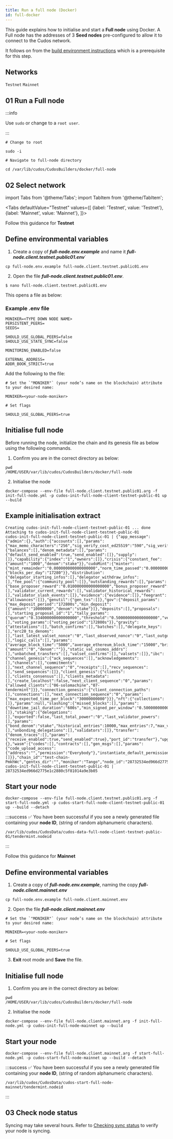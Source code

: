 ```yaml
---
title: Run a full node (Docker)
id: full-docker
---
```


This guide explains how to initialise and start a **Full node** using Docker. A Full node has the addresses of 3 **Seed nodes** pre-configured to allow it to connect to the Cudos network. 

It follows on from the [build environment instructions](/docs/node/prerequisites/build-docker) which is a prerequisite for this step. 

## Networks

`Testnet`
`Mainnet`


## 01 Run a Full node

:::info

Use `sudo` or change to a `root user`.

:::


```shell
# Change to root

sudo -i

# Navigate to full-node directory

cd /var/lib/cudos/CudosBuilders/docker/full-node
```

## 02 Select network 


import Tabs from '@theme/Tabs';
import TabItem from '@theme/TabItem';


<Tabs
  defaultValue="Testnet"
  values={[
    {label: 'Testnet', value: 'Testnet'},
    {label: 'Mainnet', value: 'Mainnet'},
  ]}>

<TabItem value="Testnet">

Follow this guidance for **Testnet**

##  Define environmental variables
 
1. Create a copy of ***full-node.env.example*** and name it ***full-node.client.testnet.public01.env***`

```shell
cp full-node.env.example full-node.client.testnet.public01.env
```

2. Open the file ***full-node.client.testnet.public01.env***. 
 
```shell
$ nano full-node.client.testnet.public01.env
```

This opens a file as below:

### Example .env file

```shell
MONIKER=<TYPE DOWN NODE NAME>
PERSISTENT_PEERS=
SEEDS=

SHOULD_USE_GLOBAL_PEERS=false
SHOULD_USE_STATE_SYNC=false

MONITORING_ENABLED=false

EXTERNAL_ADDRESS=
ADDR_BOOK_STRICT=true
```

Add the following to the file:

```shell
# Set the `"MONIKER"` (your node’s name on the blockchain) attribute to your desired name:

MONIKER=<your-node-moniker>

# Set flags 

SHOULD_USE_GLOBAL_PEERS=true

```

## Initialise full node

Before running the node, initialize the chain and its genesis file as below using the following commands. 

1. Confirm you are in the correct directory as below:

```shell
pwd
/HOME/USER/var/lib/cudos/CudosBuilders/docker/full-node
```

2. Initialise the node

```shell
docker-compose --env-file full-node.client.testnet.public01.arg -f init-full-node.yml -p cudos-init-full-node-client-testnet-public-01 up --build
```

## Example initialisation extract

```shell
Creating cudos-init-full-node-client-testnet-public-01 ... done
Attaching to cudos-init-full-node-client-testnet-public-01
cudos-init-full-node-client-testnet-public-01 | {"app_message":{"admin":{},"auth":{"accounts":[],"params":{"max_memo_characters":"256","sig_verify_cost_ed25519":"590","sig_verify_cost_secp256k1":"1000","tx_sig_limit":"7","tx_size_cost_per_byte":"10"}},"bank":{"balances":[],"denom_metadata":[],"params":{"default_send_enabled":true,"send_enabled":[]},"supply":[]},"capability":{"index":"1","owners":[]},"crisis":{"constant_fee":{"amount":"1000","denom":"stake"}},"cudoMint":{"minter":{"mint_remainder":"0.000000000000000000","norm_time_passed":"0.000000000000000000"},"params":{"blocks_per_day":"17280"}},"distribution":{"delegator_starting_infos":[],"delegator_withdraw_infos":[],"fee_pool":{"community_pool":[]},"outstanding_rewards":[],"params":{"base_proposer_reward":"0.010000000000000000","bonus_proposer_reward":"0.040000000000000000","community_tax":"0.020000000000000000","withdraw_addr_enabled":true},"previous_proposer":"","validator_accumulated_commissions":[],"validator_current_rewards":[],"validator_historical_rewards":[],"validator_slash_events":[]},"evidence":{"evidence":[]},"feegrant":{"allowances":[]},"genutil":{"gen_txs":[]},"gov":{"deposit_params":{"max_deposit_period":"172800s","min_deposit":[{"amount":"10000000","denom":"stake"}]},"deposits":[],"proposals":[],"starting_proposal_id":"1","tally_params":{"quorum":"0.334000000000000000","threshold":"0.500000000000000000","veto_threshold":"0.334000000000000000"},"votes":[],"voting_params":{"voting_period":"172800s"}},"gravity":{"attestations":[],"batch_confirms":[],"batches":[],"delegate_keys":[],"erc20_to_denoms":[],"last_latest_valset_nonce":"0","last_observed_nonce":"0","last_outgoing_batch_id":"0","last_slashed_batched_block":"0","last_slashed_logic_call_block":"0","last_slashed_valset_nonce":"0","last_tx_pool_id":"0","last_un_bonding_block_height":"0","logic_call_confirms":[],"logic_calls":[],"params":{"average_block_time":"5000","average_ethereum_block_time":"15000","bridge_chain_id":"0","bridge_ethereum_address":"0x0000000000000000000000000000000000000000","contract_source_hash":"","gravity_id":"defaultgravityid","minimum_fee_transfer_to_eth":"1","minimum_transfer_to_eth":"5","signed_batches_window":"10000","signed_logic_calls_window":"10000","signed_valsets_window":"10000","slash_fraction_bad_eth_signature":"0.001000000000000000","slash_fraction_batch":"0.001000000000000000","slash_fraction_logic_call":"0.001000000000000000","slash_fraction_valset":"0.001000000000000000","target_batch_timeout":"43200000","unbond_slashing_valsets_window":"10000","valset_reward":{"amount":"0","denom":""}},"static_val_cosmos_addrs":[],"unbatched_transfers":[],"valset_confirms":[],"valsets":[]},"ibc":{"channel_genesis":{"ack_sequences":[],"acknowledgements":[],"channels":[],"commitments":[],"next_channel_sequence":"0","receipts":[],"recv_sequences":[],"send_sequences":[]},"client_genesis":{"clients":[],"clients_consensus":[],"clients_metadata":[],"create_localhost":false,"next_client_sequence":"0","params":{"allowed_clients":["06-solomachine","07-tendermint"]}},"connection_genesis":{"client_connection_paths":[],"connections":[],"next_connection_sequence":"0","params":{"max_expected_time_per_block":"30000000000"}}},"nft":{"collections":[]},"params":null,"slashing":{"missed_blocks":[],"params":{"downtime_jail_duration":"600s","min_signed_per_window":"0.500000000000000000","signed_blocks_window":"100","slash_fraction_double_sign":"0.050000000000000000","slash_fraction_downtime":"0.010000000000000000"},"signing_infos":[]},"staking":{"delegations":[],"exported":false,"last_total_power":"0","last_validator_powers":[],"params":{"bond_denom":"stake","historical_entries":10000,"max_entries":7,"max_validators":100,"unbonding_time":"1814400s"},"redelegations":[],"unbonding_delegations":[],"validators":[]},"transfer":{"denom_traces":[],"params":{"receive_enabled":true,"send_enabled":true},"port_id":"transfer"},"upgrade":{},"wasm":{"codes":[],"contracts":[],"gen_msgs":[],"params":{"code_upload_access":{"address":"","permission":"Everybody"},"instantiate_default_permission":"Everybody","max_wasm_code_size":"1228800"},"sequences":[]}},"chain_id":"test-chain-PmkhWc","gentxs_dir":"","moniker":"Tango","node_id":"28732534ed966d2775e1c2880c5f81014a9e3b05"}
cudos-init-full-node-client-testnet-public-01 | 28732534ed966d2775e1c2880c5f81014a9e3b05
```


## Start your node

```shell
docker-compose --env-file full-node.client.testnet.public01.arg -f start-full-node.yml -p cudos-start-full-node-client-testnet-public-01 up --build --detach
```

:::success ✅ 
You have been successful if you see a newly generated file containing your **node ID**, (string of random alphanumeric characters).

`/var/lib/cudos/CudosData/cudos-data-full-node-client-testnet-public-01/tendermint.nodeid`

:::

</TabItem>
<TabItem value="Mainnet">

Follow this guidance for **Mainnet**

##  Define environmental variables
  
1. Create a copy of ***full-node.env.example***, naming the copy ***full-node.client.mainnet.env***

```shell
cp full-node.env.example full-node.client.mainnet.env
```

2. Open the file ***full-node.client.mainnet.env***
 
```shell
# Set the `"MONIKER"` (your node’s name on the blockchain) attribute to your desired name:

MONIKER=<your-node-moniker>

# Set flags 

SHOULD_USE_GLOBAL_PEERS=true
```

3. **Exit** root mode and **Save** the file.

## Initialise full node

1. Confirm you are in the correct directory as below:

```shell
pwd
/HOME/USER/var/lib/cudos/CudosBuilders/docker/full-node
```

2. Initialise the node

```shell
docker-compose --env-file full-node.client.mainnet.arg -f init-full-node.yml -p cudos-init-full-node-mainnet up --build
```

## Start your node

```shell
docker-compose --env-file full-node.client.mainnet.arg -f start-full-node.yml -p cudos-start-full-node-mainnet up --build --detach
```

:::success ✅ 
You have been successful if you see a newly generated file containing your **node ID**, (string of random alphanumeric characters).

`/var/lib/cudos/CudosData/cudos-start-full-node-mainnet/tendermint.nodeid`

:::

  </TabItem>
</Tabs>

## 03 Check node status

Syncing may take several hours. Refer to [Checking sync status](./check-sync) to verify your node is syncing. 




